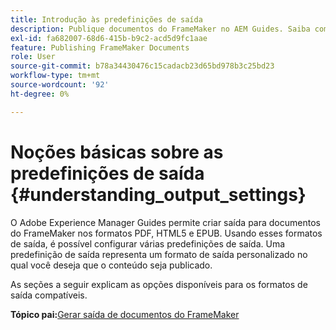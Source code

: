 ```yaml
---
title: Introdução às predefinições de saída
description: Publique documentos do FrameMaker no AEM Guides. Saiba como gerar saída para documentos do FrameMaker nos formatos PDF, HTML5 e EPUB.
exl-id: fa682007-68d6-415b-b9c2-acd5d9fc1aae
feature: Publishing FrameMaker Documents
role: User
source-git-commit: b78a34430476c15cadacb23d65bd978b3c25bd23
workflow-type: tm+mt
source-wordcount: '92'
ht-degree: 0%

---
```


# Noções básicas sobre as predefinições de saída {#understanding_output_settings}

O Adobe Experience Manager Guides permite criar saída para documentos do FrameMaker nos formatos PDF, HTML5 e EPUB. Usando esses formatos de saída, é possível configurar várias predefinições de saída. Uma predefinição de saída representa um formato de saída personalizado no qual você deseja que o conteúdo seja publicado.

As seções a seguir explicam as opções disponíveis para os formatos de saída compatíveis.

**Tópico pai:**&#x200B;[&#x200B; Gerar saída de documentos do FrameMaker](fm-output-generatation.md)
